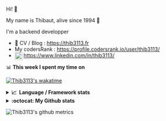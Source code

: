 Hi! 👋

My name is Thibaut, alive since 1994 🍷

I'm a backend developper

-   📝 CV / Blog : https://thib3113.fr
-   My codersRank : https://profile.codersrank.io/user/thib3113/
-   <a href="https://www.linkedin.com/in/thib3113/"><img align="left" alt="Thib3113's Linkedin" width="21px" src="https://img.icons8.com/color/48/linkedin.png" /></a> https://www.linkedin.com/in/thib3113/

📊 **This week I spent my time on**

[![Thib3113's wakatime](https://github-readme-stats.vercel.app/api/wakatime?username=thib3113&layout=default&theme=dracula&langs_count=6&hide_title=true&hide_border=true)](https://wakatime.com/@thib3113)

<details>
  <summary><b>📈&nbsp;&nbsp;Language&nbsp;/&nbsp;Framework stats</b></summary>
  <br/>  
  <a href='https://profile.codersrank.io/user/thib3113/'>
  <img src='http://cr-skills-chart-widget.azurewebsites.net/api/api?username=thib3113&padding=30&skills=php,batchfile,javascript,less,mysql,reactjs,scss,shell,typescript,vue'>
  </a>
</details>

<details>
  <summary><b>:octocat: My Github stats</b></summary>
  <br/>  
  
  <img src="https://github-readme-stats.vercel.app/api?username=thib3113&theme=dracula&show_icons=true&" alt="Thib3113's GitHub stats" />

<!--START_SECTION:activity-->

1. 🎉 Merged PR [#698](https://github.com/thib3113/unifi-client/pull/698) in [thib3113/unifi-client](https://github.com/thib3113/unifi-client)
2. 🎉 Merged PR [#697](https://github.com/thib3113/unifi-client/pull/697) in [thib3113/unifi-client](https://github.com/thib3113/unifi-client)
3. 🎉 Merged PR [#288](https://github.com/thib3113/vban/pull/288) in [thib3113/vban](https://github.com/thib3113/vban)
4. 🎉 Merged PR [#289](https://github.com/thib3113/vban/pull/289) in [thib3113/vban](https://github.com/thib3113/vban)
5. 🎉 Merged PR [#281](https://github.com/thib3113/vban/pull/281) in [thib3113/vban](https://github.com/thib3113/vban)
 <!--END_SECTION:activity-->

</details>

![Thib3113's github metrics](https://gist.githubusercontent.com/thib3113/83a96e16f8bca103f1b0e376186c66ec/raw/github-metrics.svg)
